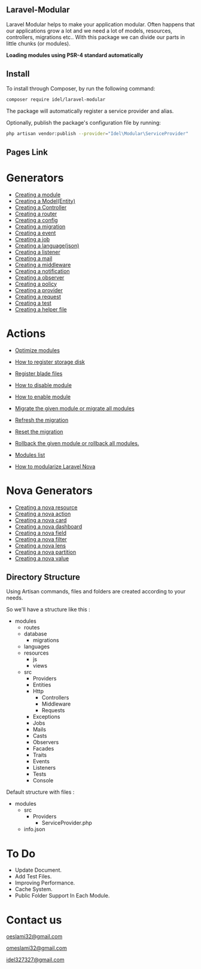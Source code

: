 ## Laravel-Modular

Laravel Modular helps to make your application modular. Often happens that our applications grow a lot and we need a lot of models, resources, controllers, migrations etc.. With this package we can divide our parts in little chunks (or modules).

**Loading modules using PSR-4 standard automatically**

## Install

To install through Composer, by run the following command:

``` bash
composer require idel/laravel-modular
```

The package will automatically register a service provider and alias.

Optionally, publish the package's configuration file by running:

``` bash
php artisan vendor:publish --provider="Idel\Modular\ServiceProvider"
```

## Pages Link

# Generators

- [Creating a module](https://idel327.github.io/laravel-modular/make-module)
- [Creating a Model(Entity)](https://idel327.github.io/laravel-modular/make-model)
- [Creating a Controller](https://idel327.github.io/laravel-modular/make-controller)
- [Creating a router](https://idel327.github.io/laravel-modular/make-router)
- [Creating a config](https://idel327.github.io/laravel-modular/make-config)
- [Creating a migration](https://idel327.github.io/laravel-modular/make-migration)
- [Creating a event](https://idel327.github.io/laravel-modular/make-event)
- [Creating a job](https://idel327.github.io/laravel-modular/make-job)
- [Creating a language(json)](https://idel327.github.io/laravel-modular/make-language)
- [Creating a listener](https://idel327.github.io/laravel-modular/make-listener)
- [Creating a mail](https://idel327.github.io/laravel-modular/make-mail)
- [Creating a middleware](https://idel327.github.io/laravel-modular/make-middleware)
- [Creating a notification](https://idel327.github.io/laravel-modular/make-notification)
- [Creating a observer](https://idel327.github.io/laravel-modular/make-observer)
- [Creating a policy](https://idel327.github.io/laravel-modular/make-policy)
- [Creating a provider](https://idel327.github.io/laravel-modular/make-provider)
- [Creating a request](https://idel327.github.io/laravel-modular/make-request)
- [Creating a test](https://idel327.github.io/laravel-modular/make-test)
- [Creating a helper file](https://idel327.github.io/laravel-modular/make-helper)

# Actions

- [Optimize modules](https://idel327.github.io/laravel-modular/module-optimize)
- [How to register storage disk](https://idel327.github.io/laravel-modular/register-storage-disk)
- [Register blade files](https://idel327.github.io/laravel-modular/register-blade)
- [How to disable module](https://idel327.github.io/laravel-modular/disable-module)
- [How to enable module](https://idel327.github.io/laravel-modular/enable-module)
- [Migrate the given module or migrate all modules](https://idel327.github.io/laravel-modular/migrate-module)
- [Refresh the migration](https://idel327.github.io/laravel-modular/migrate-refresh-module)
- [Reset the migration](https://idel327.github.io/laravel-modular/migrate-reset-module)
- [Rollback the given module or rollback all modules.](https://idel327.github.io/laravel-modular/migrate-rollback-module)
- [Modules list](https://idel327.github.io/laravel-modular/module-list)


- [How to modularize Laravel Nova](https://idel327.github.io/laravel-modular/nova/how-to-active-nova)

# Nova Generators

- [Creating a nova resource](https://idel327.github.io/laravel-modular/nova/make-resource)
- [Creating a nova action](https://idel327.github.io/laravel-modular/nova/make-action)
- [Creating a nova card](https://idel327.github.io/laravel-modular/nova/make-card)
- [Creating a nova dashboard](https://idel327.github.io/laravel-modular/nova/make-dashboard)
- [Creating a nova field](https://idel327.github.io/laravel-modular/nova/make-field)
- [Creating a nova filter](https://idel327.github.io/laravel-modular/nova/make-filter)
- [Creating a nova lens](https://idel327.github.io/laravel-modular/nova/make-lens)
- [Creating a nova partition](https://idel327.github.io/laravel-modular/nova/make-partition)
- [Creating a nova value](https://idel327.github.io/laravel-modular/nova/make-value)

## Directory Structure

Using Artisan commands, files and folders are created according to your needs.

So we'll have a structure like this :

* modules
  * routes
  * database
  	* migrations
  * languages
  * resources
  	* js
  	* views
  * src
    * Providers
    * Entities
    * Http
    	* Controllers
    	* Middleware
    	* Requests
    * Exceptions
    * Jobs
    * Mails
    * Casts
    * Observers
    * Facades
    * Traits
    * Events
    * Listeners
    * Tests
    * Console

Default structure with files :

* modules
  * src
    * Providers
    	* ServiceProvider.php
  * info.json

# To Do

- Update Document.
- Add Test Files.
- Improving Performance.
- Cache System.
- Public Folder Support In Each Module.

# Contact us

oeslami32@gmail.com

omeslami32@gmail.com

idel327327@gmail.com